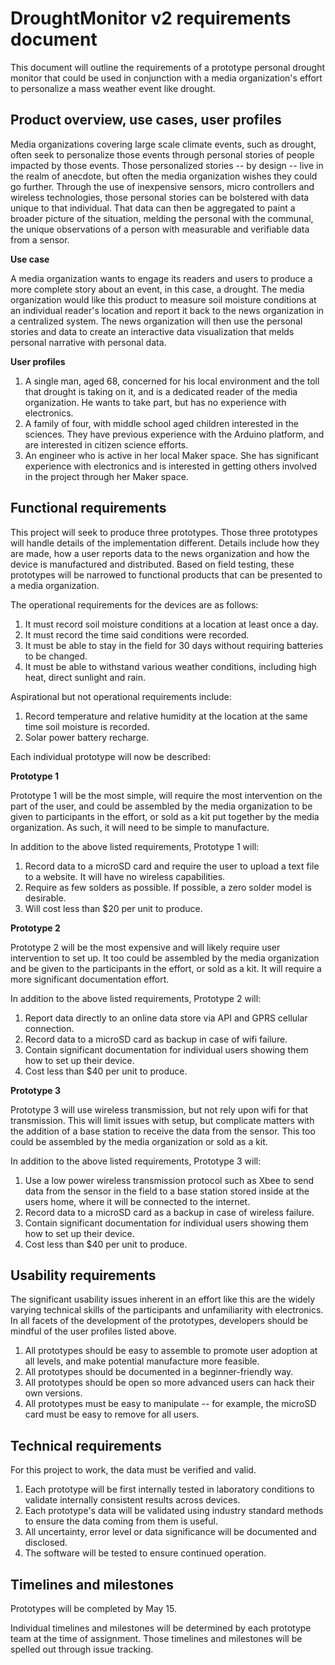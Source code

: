 DroughtMonitor v2 requirements document
=======================================
This document will outline the requirements of a prototype personal drought monitor that could be used in conjunction with a media organization's effort to personalize a mass weather event like drought.


Product overview, use cases, user profiles
------------------------------------------
Media organizations covering large scale climate events, such as drought, often seek to personalize those events through personal stories of people impacted by those events. Those personalized stories -- by design -- live in the realm of anecdote, but often the media organization wishes they could go further. Through the use of inexpensive sensors, micro controllers and wireless technologies, those personal stories can be bolstered with data unique to that individual. That data can then be aggregated to paint a broader picture of the situation, melding the personal with the communal, the unique observations of a person with measurable and verifiable data from a sensor. 

**Use case**

A media organization wants to engage its readers and users to produce a more complete story about an event, in this case, a drought. The media organization would like this product to measure soil moisture conditions at an individual reader's location and report it back to the news organization in a centralized system. The news organization will then use the personal stories and data to create an interactive data visualization that melds personal narrative with personal data.

**User profiles**

1. A single man, aged 68, concerned for his local environment and the toll that drought is taking on it, and is a dedicated reader of the media organization. He wants to take part, but has no experience with electronics.
2. A family of four, with middle school aged children interested in the sciences. They have previous experience with the Arduino platform, and are interested in citizen science efforts.
3. An engineer who is active in her local Maker space. She has significant experience with electronics and is interested in getting others involved in the project through her Maker space.


Functional requirements
-----------------------
This project will seek to produce three prototypes. Those three prototypes will handle details of the implementation different. Details include how they are made, how a user reports data to the news organization and how the device is manufactured and distributed. Based on field testing, these prototypes will be narrowed to functional products that can be presented to a media organization. 

The operational requirements for the devices are as follows:

1. It must record soil moisture conditions at a location at least once a day.
2. It must record the time said conditions were recorded. 
3. It must be able to stay in the field for 30 days without requiring batteries to be changed.
4. It must be able to withstand various weather conditions, including high heat, direct sunlight and rain.

Aspirational but not operational requirements include:

1. Record temperature and relative humidity at the location at the same time soil moisture is recorded.
2. Solar power battery recharge.

Each individual prototype will now be described:

**Prototype 1**

Prototype 1 will be the most simple, will require the most intervention on the part of the user, and could be assembled by the media organization to be given to participants in the effort, or sold as a kit put together by the media organization. As such, it will need to be simple to manufacture. 

In addition to the above listed requirements, Prototype 1 will:

1. Record data to a microSD card and require the user to upload a text file to a website. It will have no wireless capabilities.
2. Require as few solders as possible. If possible, a zero solder model is desirable. 
3. Will cost less than $20 per unit to produce.

**Prototype 2**

Prototype 2 will be the most expensive and will likely require user intervention to set up. It too could be assembled by the media organization and be given to the participants in the effort, or sold as a kit. It will require a more significant documentation effort. 

In addition to the above listed requirements, Prototype 2 will:

1. Report data directly to an online data store via API and GPRS cellular connection.
2. Record data to a microSD card as backup in case of wifi failure.
3. Contain significant documentation for individual users showing them how to set up their device.
4. Cost less than $40 per unit to produce.

**Prototype 3**

Prototype 3 will use wireless transmission, but not rely upon wifi for that transmission. This will limit issues with setup, but complicate matters with the addition of a base station to receive the data from the sensor. This too could be assembled by the media organization or sold as a kit.

In addition to the above listed requirements, Prototype 3 will:

1. Use a low power wireless transmission protocol such as Xbee to send data from the sensor in the field to a base station stored inside at the users home, where it will be connected to the internet. 
2. Record data to a microSD card as a backup in case of wireless failure. 
3. Contain significant documentation for individual users showing them how to set up their device. 
4. Cost less than $40 per unit to produce.


Usability requirements
----------------------

The significant usability issues inherent in an effort like this are the widely varying technical skills of the participants and unfamiliarity with electronics. In all facets of the development of the prototypes, developers should be mindful of the user profiles listed above. 

1. All prototypes should be easy to assemble to promote user adoption at all levels, and make potential manufacture more feasible.
2. All prototypes should be documented in a beginner-friendly way.
3. All prototypes should be open so more advanced users can hack their own versions.
4. All prototypes must be easy to manipulate -- for example, the microSD card must be easy to remove for all users.


Technical requirements
----------------------

For this project to work, the data must be verified and valid. 

1. Each prototype will be first internally tested in laboratory conditions to validate internally consistent results across devices.
2. Each prototype's data will be validated using industry standard methods to ensure the data coming from them is useful.
3. All uncertainty, error level or data significance will be documented and disclosed.
4. The software will be tested to ensure continued operation.


Timelines and milestones 
----------------------------------------

Prototypes will be completed by May 15. 

Individual timelines and milestones will be determined by each prototype team at the time of assignment. Those timelines and milestones will be spelled out through issue tracking. 
